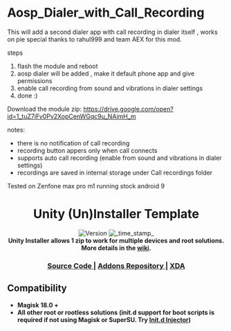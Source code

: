 # Aosp_Dialer_with_Call_Recording

This will add a second dialer app with call recording in dialer itself , works on pie 
special thanks to rahul999 and team AEX for this mod.


steps
1. flash the module and reboot
2. aosp dialer will be added , make it default phone app and give permissions
3. enable call recording from sound and vibrations in dialer settings
4. done :)

Download the module zip:  https://drive.google.com/open?id=1_tuZ7iFv0Pv2XopCenWGqc9u_NAimH_m

notes:

- there is no notification of call recording
- recording button appers only when call connects 
- supports auto call recording (enable from sound and vibrations in dialer settings)
- recordings are saved in internal storage under Call recordings folder 

Tested on Zenfone max pro m1 running stock android 9



<h1 align="center">Unity (Un)Installer Template</h1>

<div align="center">
  <!-- Version -->
    <img src="https://img.shields.io/badge/Version-v4.4-blue.svg?longCache=true&style=popout-square"
      alt="Version" />
  <!-- Last Updated -->
    <img src="https://img.shields.io/badge/Updated-August 10, 2019-green.svg?longCache=true&style=flat-square"
      alt="_time_stamp_" />
</div>

<div align="center">
  <strong>Unity Installer allows 1 zip to work for multiple devices and root solutions. More details in the 
    <a href="https://github.com/Zackptg5/Unity/wiki">wiki</a>.
</div>

<div align="center">
  <h3>
    <a href="https://github.com/Zackptg5/Unity">
      Source Code
    </a>
    <span> | </span>
    <a href="https://github.com/Zackptg5/Unity-Addons">
      Addons Repository
    </a>
    <span> | </span>
    <a href="https://forum.xda-developers.com/apps/magisk/module-audio-modification-library-t3579612">
      XDA
    </a>
  </h3>
</div>

## Compatibility
- Magisk 18.0 +
- All other root or rootless solutions (init.d support for boot scripts is required if not using Magisk or SuperSU. Try [Init.d Injector](https://forum.xda-developers.com/android/software-hacking/mod-universal-init-d-injector-wip-t3692105))

